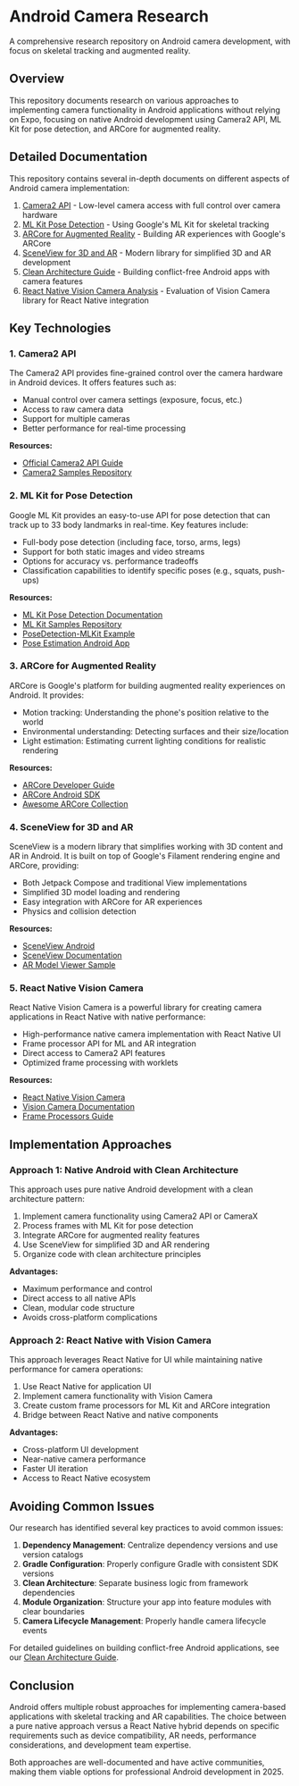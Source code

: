 # Android Camera Research

A comprehensive research repository on Android camera development, with focus on skeletal tracking and augmented reality.

## Overview

This repository documents research on various approaches to implementing camera functionality in Android applications without relying on Expo, focusing on native Android development using Camera2 API, ML Kit for pose detection, and ARCore for augmented reality.

## Detailed Documentation

This repository contains several in-depth documents on different aspects of Android camera implementation:

1. [Camera2 API](camera2-api.md) - Low-level camera access with full control over camera hardware
2. [ML Kit Pose Detection](ml-kit-pose-detection.md) - Using Google's ML Kit for skeletal tracking
3. [ARCore for Augmented Reality](arcore-augmented-reality.md) - Building AR experiences with Google's ARCore
4. [SceneView for 3D and AR](sceneview-3d-ar.md) - Modern library for simplified 3D and AR development
5. [Clean Architecture Guide](clean-architecture-guide.md) - Building conflict-free Android apps with camera features
6. [React Native Vision Camera Analysis](react-native-vision-camera-analysis.md) - Evaluation of Vision Camera library for React Native integration

## Key Technologies

### 1. Camera2 API

The Camera2 API provides fine-grained control over the camera hardware in Android devices. It offers features such as:

- Manual control over camera settings (exposure, focus, etc.)
- Access to raw camera data
- Support for multiple cameras
- Better performance for real-time processing

**Resources:**
- [Official Camera2 API Guide](https://developer.android.com/guide/topics/media/camera)
- [Camera2 Samples Repository](https://github.com/android/camera-samples)

### 2. ML Kit for Pose Detection

Google ML Kit provides an easy-to-use API for pose detection that can track up to 33 body landmarks in real-time. Key features include:

- Full-body pose detection (including face, torso, arms, legs)
- Support for both static images and video streams
- Options for accuracy vs. performance tradeoffs
- Classification capabilities to identify specific poses (e.g., squats, push-ups)

**Resources:**
- [ML Kit Pose Detection Documentation](https://developers.google.com/ml-kit/vision/pose-detection)
- [ML Kit Samples Repository](https://github.com/googlesamples/mlkit)
- [PoseDetection-MLKit Example](https://github.com/icanerdogan/PoseDetection-MLKit)
- [Pose Estimation Android App](https://github.com/nevinbaiju/pose_estimation_android_app)

### 3. ARCore for Augmented Reality

ARCore is Google's platform for building augmented reality experiences on Android. It provides:

- Motion tracking: Understanding the phone's position relative to the world
- Environmental understanding: Detecting surfaces and their size/location
- Light estimation: Estimating current lighting conditions for realistic rendering

**Resources:**
- [ARCore Developer Guide](https://developers.google.com/ar/develop/java/quickstart)
- [ARCore Android SDK](https://github.com/google-ar/arcore-android-sdk)
- [Awesome ARCore Collection](https://github.com/olucurious/Awesome-ARCore)

### 4. SceneView for 3D and AR

SceneView is a modern library that simplifies working with 3D content and AR in Android. It is built on top of Google's Filament rendering engine and ARCore, providing:

- Both Jetpack Compose and traditional View implementations
- Simplified 3D model loading and rendering
- Easy integration with ARCore for AR experiences
- Physics and collision detection

**Resources:**
- [SceneView Android](https://github.com/SceneView/sceneview-android)
- [SceneView Documentation](https://sceneview.github.io/)
- [AR Model Viewer Sample](https://github.com/SceneView/sceneview-android/tree/main/samples/ar-model-viewer)

### 5. React Native Vision Camera

React Native Vision Camera is a powerful library for creating camera applications in React Native with native performance:

- High-performance native camera implementation with React Native UI
- Frame processor API for ML and AR integration
- Direct access to Camera2 API features
- Optimized frame processing with worklets

**Resources:**
- [React Native Vision Camera](https://github.com/mrousavy/react-native-vision-camera)
- [Vision Camera Documentation](https://react-native-vision-camera.com/)
- [Frame Processors Guide](https://react-native-vision-camera.com/docs/guides/frame-processors)

## Implementation Approaches

### Approach 1: Native Android with Clean Architecture

This approach uses pure native Android development with a clean architecture pattern:

1. Implement camera functionality using Camera2 API or CameraX
2. Process frames with ML Kit for pose detection
3. Integrate ARCore for augmented reality features
4. Use SceneView for simplified 3D and AR rendering
5. Organize code with clean architecture principles

**Advantages:**
- Maximum performance and control
- Direct access to all native APIs
- Clean, modular code structure
- Avoids cross-platform complications

### Approach 2: React Native with Vision Camera

This approach leverages React Native for UI while maintaining native performance for camera operations:

1. Use React Native for application UI
2. Implement camera functionality with Vision Camera
3. Create custom frame processors for ML Kit and ARCore integration
4. Bridge between React Native and native components

**Advantages:**
- Cross-platform UI development
- Near-native camera performance
- Faster UI iteration
- Access to React Native ecosystem

## Avoiding Common Issues

Our research has identified several key practices to avoid common issues:

1. **Dependency Management**: Centralize dependency versions and use version catalogs
2. **Gradle Configuration**: Properly configure Gradle with consistent SDK versions
3. **Clean Architecture**: Separate business logic from framework dependencies
4. **Module Organization**: Structure your app into feature modules with clear boundaries
5. **Camera Lifecycle Management**: Properly handle camera lifecycle events

For detailed guidelines on building conflict-free Android applications, see our [Clean Architecture Guide](clean-architecture-guide.md).

## Conclusion

Android offers multiple robust approaches for implementing camera-based applications with skeletal tracking and AR capabilities. The choice between a pure native approach versus a React Native hybrid depends on specific requirements such as device compatibility, AR needs, performance considerations, and development team expertise.

Both approaches are well-documented and have active communities, making them viable options for professional Android development in 2025.
